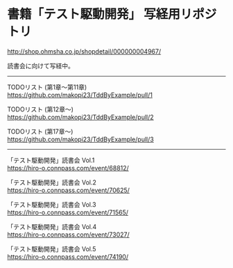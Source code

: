 # 書籍「テスト駆動開発」 写経用リポジトリ  
http://shop.ohmsha.co.jp/shopdetail/000000004967/

読書会に向けて写経中。

---

TODOリスト (第1章～第11章)  
https://github.com/makopi23/TddByExample/pull/1

TODOリスト (第12章～)  
https://github.com/makopi23/TddByExample/pull/2

TODOリスト (第17章～)  
https://github.com/makopi23/TddByExample/pull/3

---

「テスト駆動開発」読書会 Vol.1  
https://hiro-o.connpass.com/event/68812/

「テスト駆動開発」読書会 Vol.2  
https://hiro-o.connpass.com/event/70625/

「テスト駆動開発」読書会 Vol.3  
https://hiro-o.connpass.com/event/71565/

「テスト駆動開発」読書会 Vol.4  
https://hiro-o.connpass.com/event/73027/

「テスト駆動開発」読書会 Vol.5  
https://hiro-o.connpass.com/event/74190/